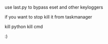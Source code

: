 use last.py  to bypass eset and other keyloggers

if you want to stop kill it from taskmanager

kill python  kill cmd

:)
